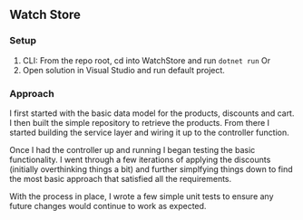 Watch Store
---

### Setup
1. CLI: From the repo root, cd into WatchStore and run `dotnet run`
Or
1. Open solution in Visual Studio and run default project.
 
### Approach
I first started with the basic data model for the products, discounts and cart.
I then built the simple repository to retrieve the products. From there I started 
building the service layer and wiring it up to the controller function.

Once I had the controller up and running I began testing the basic functionality. 
I went through a few iterations of applying the discounts (initially overthinking things a bit)
and further simplfying things down to find the most basic approach that satisfied all the requirements.

With the process in place, I wrote a few simple unit tests to ensure any future changes would continue to work as expected.

